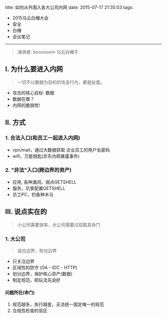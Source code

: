 title: 如何从外围入各大公司内网
date: 2015-07-17 21:35:03
tags:
- 2015乌云白帽大会
- 安全
- 白帽
- 会议笔记

---

> 演讲者: boooooom
> 乌云白帽子

## I. 为什么要进入内网

> 一切不以数据为目的的攻击行为，都是扯蛋。

- 攻击的核心目标: 数据
- 数据在哪？
- 内网的脆弱性!

<!--more-->
## II. 方式

### 1. 合法入口(和员工一起进入内网)

- vpn/mail，通过大数据获取 企业员工的用户名密码
- wifi，万能钥匙(京东内网暴露事件)

### 2. "非法"入口(跨边界的资产)

- 应用, 各种漏洞、弱点GETSHELL
- 服务，坑爹配置GETSHELL
- 员工PC，钓鱼种木马

## III. 说点实在的

> 小公司需要效率、大公司需要过招取其命门

### 1. 大公司

> 成也边界，败也边界

- 只关注边界
- 区域性的防守 (OA - IDC - HTTP)
- 划分边界，保护核心资产(数据)
- 制定规范，把玩法先说好

#### 问题所在(命门)

1. 规范越多，执行越差，无法统一固定唯一的规范
2. 合规性检查的盲区